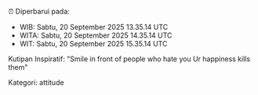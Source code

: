 ⏰ Diperbarui pada:
- WIB: Sabtu, 20 September 2025 13.35.14 UTC
- WITA: Sabtu, 20 September 2025 14.35.14 UTC
- WIT: Sabtu, 20 September 2025 15.35.14 UTC

Kutipan Inspiratif:
"Smile in front of people who hate you Ur happiness kills them"


Kategori: attitude

